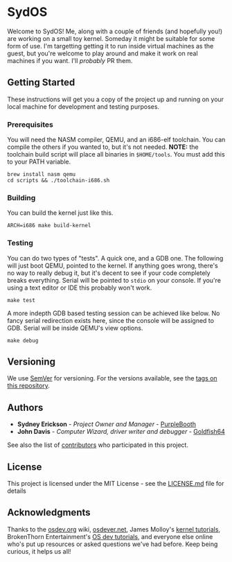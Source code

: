 # SydOS

Welcome to SydOS! Me, along with a couple of friends (and hopefully you!) are working on a small toy kernel. Someday it
might be suitable for some form of use. I'm targetting getting it to run inside virtual machines as the guest, but you're
welcome to play around and make it work on real machines if you want. I'll *probably* PR them.

## Getting Started

These instructions will get you a copy of the project up and running on your local machine for development and testing purposes.

### Prerequisites

You will need the NASM compiler, QEMU, and an i686-elf toolchain. You can compile the others if you wanted to, but it's not needed.
**NOTE:** the toolchain build script will place all binaries in `$HOME/tools`. You must add this to your PATH variable.

```
brew install nasm qemu
cd scripts && ./toolchain-i686.sh
```

### Building

You can build the kernel just like this.

```
ARCH=i686 make build-kernel
```

### Testing

You can do two types of "tests". A quick one, and a GDB one. The following will just boot QEMU, pointed to the kernel.
If anything goes wrong, there's no way to really debug it, but it's decent to see if your code completely breaks everything.
Serial will be pointed to `stdio` on your console. If you're using a text editor or IDE this probably won't work.

```
make test
```

A more indepth GDB based testing session can be achieved like below. No fancy serial redirection exists here, since the
console will be assigned to GDB. Serial will be inside QEMU's view options.

```
make debug
```

## Versioning

We use [SemVer](http://semver.org/) for versioning. For the versions available, see the [tags on this repository](https://github.com/1byte2bytes/SydOS/releases). 

## Authors

* **Sydney Erickson** - *Project Owner and Manager* - [PurpleBooth](https://github.com/PurpleBooth)
* **John Davis** - *Computer Wizard, driver writer and debugger* - [Goldfish64](https://github.com/Goldfish64)

See also the list of [contributors](https://github.com/1byte2bytes/SydOS/graphs/contributors) who participated in this project.

## License

This project is licensed under the MIT License - see the [LICENSE.md](LICENSE.md) file for details

## Acknowledgments

Thanks to the [osdev.org](https://wiki.osdev.org/Main_Page) wiki, [osdever.net](http://www.osdever.net/), James Molloy's [kernel tutorials](http://www.jamesmolloy.co.uk/tutorial_html/), BrokenThorn Entertainment's [OS dev tutorials](http://www.brokenthorn.com/Resources/OSDevIndex.html), and everyone else online who's put up resources or asked questions we've had before. Keep being curious, it helps us all!